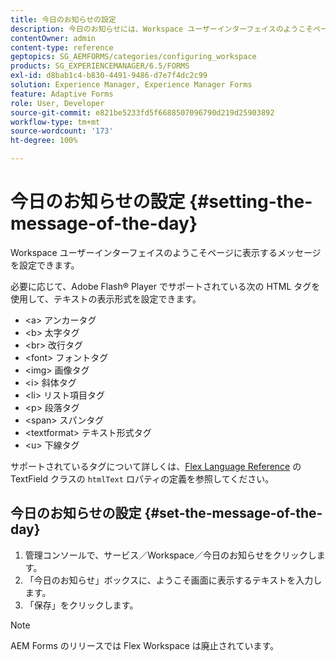 ```yaml
---
title: 今日のお知らせの設定
description: 今日のお知らせには、Workspace ユーザーインターフェイスのようこそページに表示するメッセージを設定できます。
contentOwner: admin
content-type: reference
geptopics: SG_AEMFORMS/categories/configuring_workspace
products: SG_EXPERIENCEMANAGER/6.5/FORMS
exl-id: d8bab1c4-b830-4491-9486-d7e7f4dc2c99
solution: Experience Manager, Experience Manager Forms
feature: Adaptive Forms
role: User, Developer
source-git-commit: e821be5233fd5f6688507096790d219d25903892
workflow-type: tm+mt
source-wordcount: '173'
ht-degree: 100%

---
```


# 今日のお知らせの設定 {#setting-the-message-of-the-day}

Workspace ユーザーインターフェイスのようこそページに表示するメッセージを設定できます。

必要に応じて、Adobe Flash® Player でサポートされている次の HTML タグを使用して、テキストの表示形式を設定できます。

* &lt;a> アンカータグ
* &lt;b> 太字タグ
* &lt;br> 改行タグ
* &lt;font> フォントタグ
* &lt;img> 画像タグ
* &lt;i> 斜体タグ
* &lt;li> リスト項目タグ
* &lt;p> 段落タグ
* &lt;span> スパンタグ
* &lt;textformat> テキスト形式タグ
* &lt;u> 下線タグ

サポートされているタグについて詳しくは、[Flex Language Reference](https://flex.apache.org/) の TextField クラスの `htmlText` ロパティの定義を参照してください。

## 今日のお知らせの設定 {#set-the-message-of-the-day}

1. 管理コンソールで、サービス／Workspace／今日のお知らせをクリックします。
1. 「今日のお知らせ」ボックスに、ようこそ画面に表示するテキストを入力します。
1. 「保存」をクリックします。

>[!NOTE]
>
>AEM Forms のリリースでは Flex Workspace は廃止されています。
